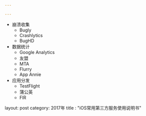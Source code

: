 ```yaml
---

---
```


- 崩溃收集
  - Bugly
  - Crashlytics
  - BugHD
- 数据统计
  - Google Analytics
  - 友盟
  - MTA
  - Flurry
  - App Annie
- 应用分发
  - TestFlight
  - 蒲公英
  - FIR

layout: post
category: 2017年
title : "iOS常用第三方服务使用说明书"
